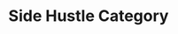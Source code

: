 ---
title: "Side Hustle Category"
description: "Everything you need to know on additional income opportunities in our side hustles category and more at Earnonlinemoney.org. It's all here."
---